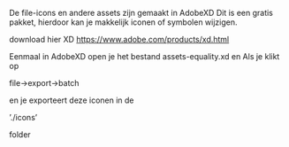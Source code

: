 
De file-icons en andere assets zijn gemaakt in AdobeXD
Dit is een gratis pakket, hierdoor kan je makkelijk iconen of symbolen wijzigen.

download hier XD
https://www.adobe.com/products/xd.html

Eenmaal in AdobeXD open je het bestand
assets-equality.xd en Als je klikt op 

file->export->batch 

en je exporteert deze iconen in de

’./icons’ 

folder 